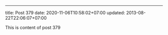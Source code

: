 ---
title: Post 379
date: 2020-11-06T10:58:02+07:00
updated: 2013-08-22T22:06:07+07:00

This is content of post 379